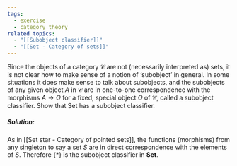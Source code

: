```yaml
---
tags:
  - exercise
  - category_theory
related topics:
  - "[[Subobject classifier]]"
  - "[[Set - Category of sets]]"
---
```

Since the objects of a category $\mathcal{C}$ are not (necessarily interpreted as) sets, it is not clear how to make sense of a notion of ‘subobject’ in general. In some situations it does make sense to talk about subobjects, and the subobjects of any given object $A$ in $\mathcal{C}$ are in one-to-one correspondence with the morphisms $A \to \Omega$ for a fixed, special object $\Omega$ of $\mathcal{C}$, called a subobject classifier. Show that Set has a subobject classifier.
##### Solution:
As in [[Set star - Category of pointed sets]], the functions (morphisms) from any singleton to say a set $S$ are in direct correspondence with the elements of $S$. Therefore $\{*\}$ is the subobject classifier in $\mathbf{Set}$.